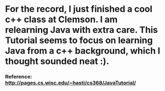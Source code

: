 # For the record, I just finished a cool c++ class at Clemson. I am relearning Java with extra care. This Tutorial seems to focus on learning Java from a c++ background, which I thought sounded neat :).


### Reference: http://pages.cs.wisc.edu/~hasti/cs368/JavaTutorial/
